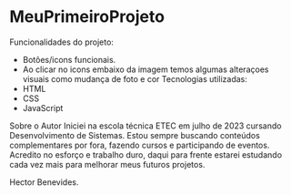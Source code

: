# MeuPrimeiroProjeto
Funcionalidades do projeto:
- Botôes/icons funcionais.
- Ao clicar no icons embaixo da imagem temos algumas alteraçoes visuais como mudança de foto e cor
Tecnologias utilizadas:
- HTML
- CSS
- JavaScript

Sobre o Autor 
Iniciei na escola técnica ETEC em julho de 2023 cursando Desenvolvimento de Sistemas. 
Estou sempre buscando conteúdos complementares por fora, fazendo cursos e participando de eventos. 
Acredito no esforço e trabalho duro, daqui para frente estarei estudando cada vez mais para melhorar meus futuros projetos. 

Hector Benevides.
